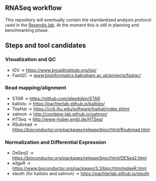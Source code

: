 ## RNASeq workflow

This repository will eventually contain the standardized analysis protocol used in the [Resendis lab](http://resendislab.inmegen.gob.mx). At the moment this is still in planning and benchmarking phase.

## Steps and tool candidates

### Visualization and QC

- IGV -> https://www.broadinstitute.org/igv/
- FastQC -> www.bioinformatics.babraham.ac.uk/projects/fastqc/

### Read mapping/alignment

- STAR -> https://github.com/alexdobin/STAR
- kallisto -> https://pachterlab.github.io/kallisto/
- TopHat -> https://ccb.jhu.edu/software/tophat/index.shtml
- salmon -> http://combine-lab.github.io/salmon/
- HTSeq -> http://www-huber.embl.de/HTSeq/
- RSubread -> https://bioconductor.org/packages/release/bioc/html/Rsubread.html

### Normalization and Differential Expression

- DeSeq2 -> https://bioconductor.org/packages/release/bioc/html/DESeq2.html
- edgeR -> https://www.bioconductor.org/packages/3.3/bioc/html/edgeR.html
- sleuth (for kallisto and salmon) -> https://pachterlab.github.io/sleuth

